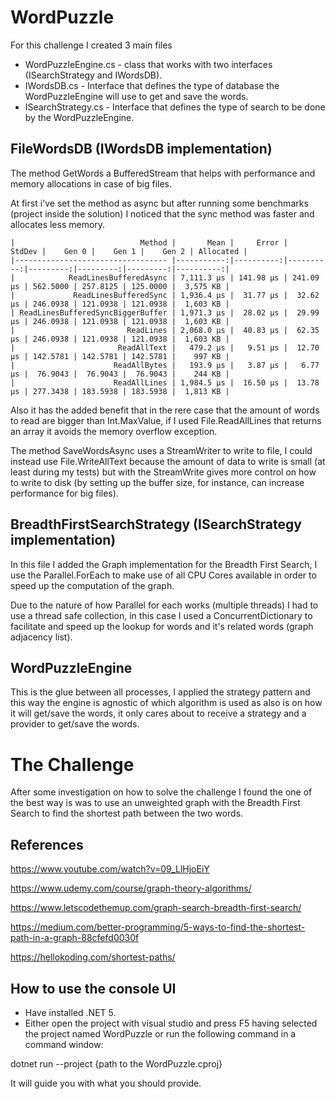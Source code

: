 WordPuzzle
===
For this challenge I created 3 main files
- WordPuzzleEngine.cs - class that works with two interfaces (ISearchStrategy and IWordsDB).
- IWordsDB.cs - Interface that defines the type of database the WordPuzzleEngine will use to get and save the words.
- ISearchStrategy.cs - Interface that defines the type of search to be done by the WordPuzzleEngine.

FileWordsDB (IWordsDB implementation)
---
The method GetWords a BufferedStream that helps with performance and memory allocations in case of big files.

At first i've set the method as async but after running some benchmarks (project inside the solution) I noticed that the sync method was faster and allocates less memory.

```
|                            Method |       Mean |     Error |    StdDev |    Gen 0 |    Gen 1 |    Gen 2 | Allocated |
|---------------------------------- |-----------:|----------:|----------:|---------:|---------:|---------:|----------:|
|            ReadLinesBufferedAsync | 7,111.3 μs | 141.98 μs | 241.09 μs | 562.5000 | 257.8125 | 125.0000 |  3,575 KB |
|             ReadLinesBufferedSync | 1,936.4 μs |  31.77 μs |  32.62 μs | 246.0938 | 121.0938 | 121.0938 |  1,603 KB |
| ReadLinesBufferedSyncBiggerBuffer | 1,971.3 μs |  28.02 μs |  29.99 μs | 246.0938 | 121.0938 | 121.0938 |  1,603 KB |
|                         ReadLines | 2,068.0 μs |  40.83 μs |  62.35 μs | 246.0938 | 121.0938 | 121.0938 |  1,603 KB |
|                       ReadAllText |   479.2 μs |   9.51 μs |  12.70 μs | 142.5781 | 142.5781 | 142.5781 |    997 KB |
|                      ReadAllBytes |   193.9 μs |   3.87 μs |   6.77 μs |  76.9043 |  76.9043 |  76.9043 |    244 KB |
|                      ReadAllLines | 1,984.5 μs |  16.50 μs |  13.78 μs | 277.3438 | 183.5938 | 183.5938 |  1,813 KB |
```

Also it has the added benefit that in the rere case that the amount of words to read are bigger than Int.MaxValue, if I used File.ReadAllLines that returns an array it avoids the memory overflow exception.

The method SaveWordsAsync uses a StreamWriter to write to file, I could instead use File.WriteAllText because the amount of data to write is small (at least during my tests) but with the StreamWrite gives more control on how to write to disk (by setting up the buffer size, for instance, can increase performance for big files).


BreadthFirstSearchStrategy (ISearchStrategy implementation)
---
In this file I added the Graph implementation for the Breadth First Search, I use the Parallel.ForEach to make use of all CPU Cores available in order to speed up the computation of the graph. 

Due to the nature of how Parallel for each works (multiple threads) I had to use a thread safe collection, in this case I used a ConcurrentDictionary to facilitate and speed up the lookup for words and it's related words (graph adjacency list).


WordPuzzleEngine
---
This is the glue between all processes, I applied the strategy pattern and this way the engine is agnostic of which algorithm is used as also is on how it will get/save the words, it only cares about to receive a strategy and a provider to get/save the words.

The Challenge
===

After some investigation on how to solve the challenge I found the one of the best way is was to use an unweighted graph with the Breadth First Search to find the shortest path between the two words.


References
------

https://www.youtube.com/watch?v=09_LlHjoEiY

https://www.udemy.com/course/graph-theory-algorithms/

https://www.letscodethemup.com/graph-search-breadth-first-search/

https://medium.com/better-programming/5-ways-to-find-the-shortest-path-in-a-graph-88cfefd0030f

https://hellokoding.com/shortest-paths/


How to use the console UI
---
- Have installed .NET 5.
- Either open the project with visual studio and press F5 having selected the project named WordPuzzle or run the following command in a command window:

dotnet run --project {path to the WordPuzzle.cproj}

It will guide you with what you should provide.


